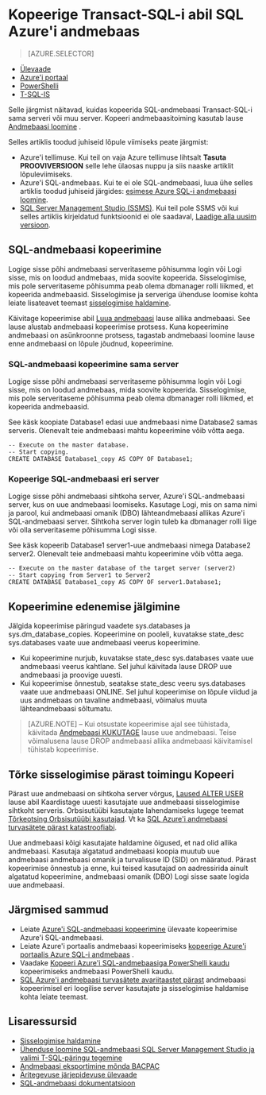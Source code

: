 <properties 
    pageTitle="Kopeerige abil Transact-SQL Azure'i SQL-andmebaasi | Microsoft Azure'i" 
    description="Eksemplari abil Transact-SQL Azure'i SQL-andmebaasi loomine" 
    services="sql-database"
    documentationCenter=""
    authors="stevestein"
    manager="jhubbard"
    editor=""/>

<tags
    ms.service="sql-database"
    ms.devlang="NA"
    ms.date="09/19/2016"
    ms.author="sstein"
    ms.workload="data-management"
    ms.topic="article"
    ms.tgt_pltfrm="NA"/>


# <a name="copy-an-azure-sql-database-using-transact-sql"></a>Kopeerige Transact-SQL-i abil SQL Azure'i andmebaas


> [AZURE.SELECTOR]
- [Ülevaade](sql-database-copy.md)
- [Azure'i portaal](sql-database-copy-portal.md)
- [PowerShelli](sql-database-copy-powershell.md)
- [T-SQL-IS](sql-database-copy-transact-sql.md)


Selle järgmist näitavad, kuidas kopeerida SQL-andmebaasi Transact-SQL-i sama serveri või muu server. Kopeeri andmebaasitoiming kasutab lause [Andmebaasi loomine](https://msdn.microsoft.com/library/ms176061.aspx) .

Selles artiklis toodud juhiseid lõpule viimiseks peate järgmist:

- Azure'i tellimuse. Kui teil on vaja Azure tellimuse lihtsalt **Tasuta PROOVIVERSIOON** selle lehe ülaosas nuppu ja siis naaske artiklit lõpuleviimiseks.
- Azure'i SQL-andmebaas. Kui te ei ole SQL-andmebaasi, luua ühe selles artiklis toodud juhiseid järgides: [esimese Azure SQL-i andmebaasi loomine](sql-database-get-started.md).
- [SQL Server Management Studio (SSMS)](https://msdn.microsoft.com/library/ms174173.aspx). Kui teil pole SSMS või kui selles artiklis kirjeldatud funktsioonid ei ole saadaval, [Laadige alla uusim versioon](https://msdn.microsoft.com/library/mt238290.aspx).


## <a name="copy-your-sql-database"></a>SQL-andmebaasi kopeerimine

Logige sisse põhi andmebaasi serveritaseme põhisumma login või Logi sisse, mis on loodud andmebaas, mida soovite kopeerida. Sisselogimise, mis pole serveritaseme põhisumma peab olema dbmanager rolli liikmed, et kopeerida andmebaasid. Sisselogimise ja serveriga ühenduse loomise kohta leiate lisateavet teemast [sisselogimise haldamine](sql-database-manage-logins.md).

Käivitage kopeerimise abil [Luua andmebaasi](https://msdn.microsoft.com/library/ms176061.aspx) lause allika andmebaasi. See lause alustab andmebaasi kopeerimise protsess. Kuna kopeerimine andmebaasi on asünkroonne protsess, tagastab andmebaasi loomine lause enne andmebaasi on lõpule jõudnud, kopeerimine.


### <a name="copy-a-sql-database-to-the-same-server"></a>SQL-andmebaasi kopeerimine sama server

Logige sisse põhi andmebaasi serveritaseme põhisumma login või Logi sisse, mis on loodud andmebaas, mida soovite kopeerida. Sisselogimise, mis pole serveritaseme põhisumma peab olema dbmanager rolli liikmed, et kopeerida andmebaasid.

See käsk koopiate Database1 edasi uue andmebaasi nime Database2 samas serveris. Olenevalt teie andmebaasi mahtu kopeerimine võib võtta aega.

    -- Execute on the master database.
    -- Start copying.
    CREATE DATABASE Database1_copy AS COPY OF Database1;

### <a name="copy-a-sql-database-to-a-different-server"></a>Kopeerige SQL-andmebaasi eri server

Logige sisse põhi andmebaasi sihtkoha server, Azure'i SQL-andmebaasi server, kus on uue andmebaasi loomiseks. Kasutage Logi, mis on sama nimi ja parool, kui andmebaasi omanik (DBO) lähteandmebaasi allikas Azure'i SQL-andmebaasi server. Sihtkoha server login tuleb ka dbmanager rolli liige või olla serveritaseme põhisumma Logi sisse.

See käsk kopeerib Database1 server1-uue andmebaasi nimega Database2 server2. Olenevalt teie andmebaasi mahtu kopeerimine võib võtta aega.


    -- Execute on the master database of the target server (server2)
    -- Start copying from Server1 to Server2
    CREATE DATABASE Database1_copy AS COPY OF server1.Database1;
    

## <a name="monitor-the-progress-of-the-copy-operation"></a>Kopeerimine edenemise jälgimine

Jälgida kopeerimise päringud vaadete sys.databases ja sys.dm_database_copies. Kopeerimine on pooleli, kuvatakse state_desc sys.databases vaate uue andmebaasi veerus kopeerimine.


- Kui kopeerimine nurjub, kuvatakse state_desc sys.databases vaate uue andmebaasi veerus kahtlane. Sel juhul käivitada lause DROP uue andmebaasi ja proovige uuesti.
- Kui kopeerimise õnnestub, seatakse state_desc veeru sys.databases vaate uue andmebaasi ONLINE. Sel juhul kopeerimise on lõpule viidud ja uus andmebaas on tavaline andmebaasi, võimalus muuta lähteandmebaasi sõltumatu.

> [AZURE.NOTE] – Kui otsustate kopeerimise ajal see tühistada, käivitada [Andmebaasi KUKUTAGE](https://msdn.microsoft.com/library/ms178613.aspx) lause uue andmebaasi. Teise võimalusena lause DROP andmebaasi allika andmebaasi käivitamisel tühistab kopeerimise.


## <a name="resolve-logins-after-the-copy-operation-completes"></a>Tõrke sisselogimise pärast toimingu Kopeeri

Pärast uue andmebaasi on sihtkoha server võrgus, [Laused ALTER USER](https://msdn.microsoft.com/library/ms176060.aspx) lause abil Kaardistage uuesti kasutajate uue andmebaasi sisselogimise sihtkoht serveris. Orbsisutüübi kasutajate lahendamiseks lugege teemat [Tõrkeotsing Orbsisutüübi kasutajad](https://msdn.microsoft.com/library/ms175475.aspx). Vt ka [SQL Azure'i andmebaasi turvasätete pärast katastroofiabi](sql-database-geo-replication-security-config.md).

Uue andmebaasi kõigi kasutajate haldamine õigused, et nad olid allika andmebaasi. Kasutaja algatatud andmebaasi koopia muutub uue andmebaasi andmebaasi omanik ja turvalisuse ID (SID) on määratud. Pärast kopeerimise õnnestub ja enne, kui teised kasutajad on aadressirida ainult algatatud kopeerimine, andmebaasi omanik (DBO) Logi sisse saate logida uue andmebaasi.


## <a name="next-steps"></a>Järgmised sammud

- Leiate [Azure'i SQL-andmebaasi kopeerimine](sql-database-copy.md) ülevaate kopeerimise Azure'i SQL-andmebaasi.
- Leiate Azure'i portaalis andmebaasi kopeerimiseks [kopeerige Azure'i portaalis Azure SQL-i andmebaas](sql-database-copy-portal.md) .
- Vaadake [Kopeeri Azure'i SQL-andmebaasiga PowerShelli kaudu](sql-database-copy-powershell.md) kopeerimiseks andmebaasi PowerShelli kaudu.
- [SQL Azure'i andmebaasi turvasätete avariitaastet pärast](sql-database-geo-replication-security-config.md) andmebaasi kopeerimisel eri loogilise server kasutajate ja sisselogimise haldamise kohta leiate teemast.



## <a name="additional-resources"></a>Lisaressursid

- [Sisselogimise haldamine](sql-database-manage-logins.md)
- [Ühenduse loomine SQL-andmebaasi SQL Server Management Studio ja valimi T-SQL-päringu tegemine](sql-database-connect-query-ssms.md)
- [Andmebaasi eksportimine mõnda BACPAC](sql-database-export.md)
- [Äritegevuse järjepidevuse ülevaade](sql-database-business-continuity.md)
- [SQL-andmebaasi dokumentatsioon](https://azure.microsoft.com/documentation/services/sql-database/)


